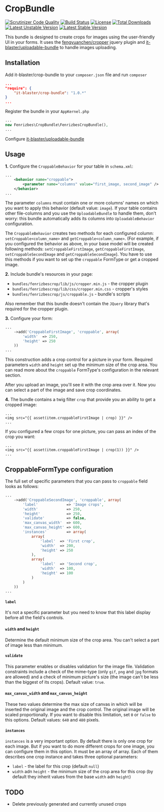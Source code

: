 # CropBundle

[![Scrutinizer Code Quality](https://scrutinizer-ci.com/g/it-blaster/crop-bundle/badges/quality-score.png?b=master)](https://scrutinizer-ci.com/g/it-blaster/crop-bundle/?branch=master)
[![Build Status](https://scrutinizer-ci.com/g/it-blaster/crop-bundle/badges/build.png?b=master)](https://scrutinizer-ci.com/g/it-blaster/crop-bundle/build-status/master)
[![License](https://poser.pugx.org/it-blaster/crop-bundle/license.svg)](https://packagist.org/packages/it-blaster/crop-bundle)
[![Total Downloads](https://poser.pugx.org/it-blaster/crop-bundle/downloads)](https://packagist.org/packages/it-blaster/crop-bundle)
[![Latest Unstable Version](https://poser.pugx.org/it-blaster/crop-bundle/v/unstable.svg)](https://packagist.org/packages/it-blaster/crop-bundle)
[![Latest Stable Version](https://poser.pugx.org/it-blaster/crop-bundle/v/stable.svg)](https://packagist.org/packages/it-blaster/crop-bundle)

This bundle is designed to create crops for images using the user-friendly UI in your forms.
It uses the [fengyuanchen/cropper](https://github.com/fengyuanchen/cropper) jquery plugin
and [it-blaster/uploadable-bundle](https://github.com/it-blaster/uploadable-bundle) to handle images uploading.

## Installation

Add it-blaster/crop-bundle to your `composer.json` file and run `composer`

```json
...
"require": {
    "it-blaster/crop-bundle": "1.0.*"
}
...
```

Register the bundle in your `AppKernel.php`

```php
...
new Fenrizbes\CropBundle\FenrizbesCropBundle(),
...
```

Configure [it-blaster/uploadable-bundle](https://github.com/it-blaster/uploadable-bundle)

## Usage

**1.** Configure the `CroppableBehavior` for your table in `schema.xml`:
```xml
...
    <behavior name="croppable">
        <parameter name="columns" value="first_image, second_image" />
    </behavior>
...
```
The parameter `columns` must contain one or more columns' names on which you want to apply this behavior
(default value: `image`). If your table contains other file-columns and you use the `UploadableBundle` to handle them,
don't worry: this bundle automatically adds its columns into `UploadableBehavior` configuration.

The `CroppableBehavior` creates two methods for each configured column:
`setCroppable<column_name>` and `getCroppable<column_name>`. (For example, if you configured the behavior as above,
in your base model will be created following methods: `setCroppableFirstImage`, `getCroppableFirstImage`,
`setCroppableSecondImage` and `getCroppableSecondImage`). You have to use this methods if you want to set up
the `croppable` FormType or get a cropped image.

**2.** Include bundle's resources in your page:
- `bundles/fenrizbescrop/lib/js/cropper.min.js` - the cropper plugin
- `bundles/fenrizbescrop/lib/css/cropper.min.css` - cropper's styles
- `bundles/fenrizbescrop/js/croppable.js` - bundle's scripts

Also remember that this bundle doesn't contain the `JQuery` library that's required for the cropper plugin.

**3.** Configure your form:
```php
...
    ->add('CroppableFirstImage', 'croppable', array(
        'width'  => 250,
        'height' => 250
    ))
...
```
This construction adds a crop control for a picture in your form. Required parameters `width` and `height` set up
the minimum size of the crop area. You can read more about the `croppable` FormType's configuration in the relevant section.

After you upload an image, you'll see it with the crop area over it. Now you can select a part of the image and save
crop coordinates.

**4.** The bundle contains a twig filter `crop` that provide you an ability to get a cropped image:
```twig
...
<img src="{{ asset(item.croppableFirstImage | crop) }}" />
...
```
If you configured a few crops for one picture, you can pass an index of the crop you want:
```twig
...
<img src="{{ asset(item.croppableFirstImage | crop(1)) }}" />
...
```

## CroppableFormType configuration

The full set of specific parameters that you can pass to `croppable` field looks as follows:
```php
...
    ->add('CroppableSecondImage', 'croppable', array(
        'label'             => 'Image crops',
        'width'             => 250,
        'height'            => 250,
        'validate'          => false,
        'max_canvas_width'  => 600,
        'max_canvas_height' => 600,
        'instances'         => array(
            array(
                'label'  => 'First crop',
                'width'  => 200,
                'height' => 250
            ),
            array(
                'label'  => 'Second crop',
                'width'  => 100,
                'height' => 100
            )
        )
    ))
...
```

#### `label`

It's not a specific parameter but you need to know that this label display before all the field's controls.

#### `width` and `height`

Determine the default minimum size of the crop area. You can't select a part of image less than minimum.

#### `validate`

This parameter enables or disables validation for the image file. Validation constraints include a check of the
mime-type (only `gif`, `png` and `jpg` formats are allowed) and a check of minimum picture's size (the image can't be
less than the biggest of its crops). Default value: `true`.

#### `max_canvas_width` and `max_canvas_height`

These two values determine the max size of canvas in which will be inserted the original image and the crop control.
The original image will be scaled proportionally. If you want to disable this limitation, set `0` or `false`
to this options. Default values: `640` and `480` pixels.

#### `instances`

`instances` is a very important option. By default there is only one crop for each image. But if you want to do more
different crops for one image, you can configure them in this option. It must be an array of array. Each of them
describes one crop instance and takes three optional parameters:
- `label` - the label for this crop (default `null`)
- `width` adn `height` - the minimum size of the crop area for this crop (by default they inherit values from the base
`width` adn `height`)

## TODO

- Delete previously generated and currently unused crops
